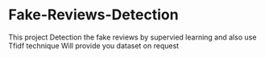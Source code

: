 # Fake-Reviews-Detection
This project Detection the fake reviews by supervied learning and also use Tfidf technique
Will provide you dataset on request
